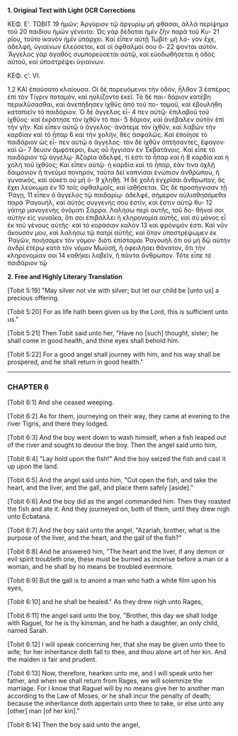 **1. Original Text with Light OCR Corrections**

ΚΕΦ. Ε'. ΤΩΒΙΤ
19 ἡμῶν; Ἀργύριον τῷ ἀργυρίῳ μὴ φθάσαι, ἀλλὰ περίψημα τοῦ
20 παιδίου ἡμῶν γένοιτο. Ὡς γὰρ δέδοται ἡμῖν ζῆν παρὰ τοῦ Κυ-
21 ρίου, τοῦτο ἱκανὸν ἡμῖν ὑπάρχει. Καὶ εἶπεν αὐτῇ Τωβίτ· μὴ λό-
    γον ἔχε, ἀδελφή, ὑγιαίνων ἐλεύσεται, καὶ οἱ ὀφθαλμοί σου ὄ-
22 ψονται αὐτόν. Ἄγγελος γὰρ ἀγαθὸς συμπορεύσεται αὐτῷ, καὶ
    εὐοδωθήσεται ἡ ὁδὸς αὐτοῦ, καὶ ὑποστρέψει ὑγιαίνων.

ΚΕΦ. ς'. VI.

1.2 ΚΑΙ ἐπαύσατο κλαίουσα. Οἱ δὲ πορευόμενοι τὴν ὁδόν, ἦλθον
3 ἐσπέρας ἐπὶ τὸν Τίγριν ποταμόν, καὶ ηὐλίζοντο ἐκεῖ. Τὸ δὲ παι-
  δάριον κατέβη περικλύσασθαι, καὶ ἀνεπήδησεν ἰχθῦς ἀπὸ τοῦ πο-
  ταμοῦ, καὶ ἐβουλήθη καταπιεῖν τὸ παιδάριον. Ὁ δὲ ἄγγελος εἶ-
4 πεν αὐτῷ· ἐπιλαβοῦ τοῦ ἰχθῦος· καὶ ἐκράτησε τὸν ἰχθῦν τὸ παι-
5 δάριον, καὶ ἀνέβαλεν αὐτὸν ἐπὶ τὴν γῆν. Καὶ εἶπεν αὐτῷ ὁ
  ἄγγελος· ἀνάτεμε τὸν ἰχθῦν, καὶ λαβὼν τὴν καρδίαν καὶ τὸ ἧπαρ
6 καὶ τὴν χολήν, θὲς ἀσφαλῶς. Καὶ ἐποίησε τὸ παιδάριον ὡς εἶ-
  πεν αὐτῷ ὁ ἄγγελος· τὸν δὲ ἰχθῦν ὀπτήσαντες, ἔφαγον· καὶ ὤ-
7 δευον ἀμφότεροι, ἕως οὗ ἤγγισαν ἐν Ἐκβατάνοις. Καὶ εἶπε τὸ
  παιδάριον τῷ ἀγγέλῳ· Ἀζαρία ἀδελφέ, τί ἐστι τὸ ἧπαρ καὶ ἡ
8 καρδία καὶ ἡ χολὴ τοῦ ἰχθῦος; Καὶ εἶπεν αὐτῷ· ἡ καρδία καὶ
  τὸ ἧπαρ, ἐάν τινα ὀχλῇ δαιμόνιον ἢ πνεῦμα πονηρόν, ταῦτα δεῖ
  καπνίσαι ἐνώπιον ἀνθρώπου, ἢ γυναικός, καὶ οὐκέτι οὐ μὴ ὀ-
9 χληθῇ. Ἡ δὲ χολὴ ἐγχρῖσαι ἄνθρωπον, ὃς ἔχει λεύκωμα ἐν
10 τοῖς ὀφθαλμοῖς, καὶ ἰαθήσεται. Ὡς δὲ προσήγγισαν τῇ Ῥάγῃ,
11 εἶπεν ὁ ἄγγελος τῷ παιδαρίῳ· ἀδελφέ, σήμερον αὐλισθησόμεθα
   παρὰ Ῥαγουήλ, καὶ αὐτὸς συγγενής σου ἐστίν, καὶ ἔστιν αὐτῷ θυ-
12 γάτηρ μονογενὴς ὀνόματι Σάρῥα. Λαλήσω περὶ αὐτῆς, τοῦ δο-
   θῆναί σοι αὐτὴν εἰς γυναῖκα, ὅτι σοι ἐπιβάλλει ἡ κληρονομία αὐτῆς,
   καὶ σὺ μόνος εἶ ἐκ τοῦ γένους αὐτῆς· καὶ τὸ κοράσιον καλὸν
13 καὶ φρόνιμόν ἐστι. Καὶ νῦν ἄκουσόν μου, καὶ λαλήσω τῷ πατρὶ
   αὐτῆς, καὶ ὅταν ὑποστρέψωμεν ἐκ Ῥαγῶν, ποιήσομεν τὸν γάμον·
   διότι ἐπίσταμαι Ῥαγουὴλ ὅτι οὐ μὴ δῷ αὐτὴν ἀνδρὶ ἑτέρῳ κατὰ
   τὸν νόμον Μωϋσῆ, ἢ ὀφειλήσει θάνατον, ὅτι τὴν κληρονομίαν σοι
14  καθήκει λαβεῖν, ἢ πάντα ἄνθρωπον. Τότε εἶπε τὸ παιδάριον τῷ

**2. Free and Highly Literary Translation**

[Tobit 5:19]
"May silver not vie with silver; but let our child be [unto us] a precious offering.

[Tobit 5:20]
For as life hath been given us by the Lord, this is sufficient unto us."

[Tobit 5:21]
Then Tobit said unto her, "Have no [such] thought, sister; he shall come in good health, and thine eyes shall behold him.

[Tobit 5:22]
For a good angel shall journey with him, and his way shall be prospered, and he shall return in good health."

***

### CHAPTER 6

[Tobit 6:1]
And she ceased weeping.

[Tobit 6:2]
As for them, journeying on their way, they came at evening to the river Tigris, and there they lodged.

[Tobit 6:3]
And the boy went down to wash himself, when a fish leaped out of the river and sought to devour the boy. Then the angel said unto him,

[Tobit 6:4]
"Lay hold upon the fish!" And the boy seized the fish and cast it up upon the land.

[Tobit 6:5]
And the angel said unto him, "Cut open the fish, and take the heart, and the liver, and the gall, and place them safely [aside]."

[Tobit 6:6]
And the boy did as the angel commanded him. Then they roasted the fish and ate it. And they journeyed on, both of them, until they drew nigh unto Ecbatana.

[Tobit 6:7]
And the boy said unto the angel, "Azariah, brother, what is the purpose of the liver, and the heart, and the gall of the fish?"

[Tobit 6:8]
And he answered him, "The heart and the liver, if any demon or evil spirit troubleth one, these must be burned as incense before a man or a woman, and he shall by no means be troubled evermore.

[Tobit 6:9]
But the gall is to anoint a man who hath a white film upon his eyes,

[Tobit 6:10]
and he shall be healed." As they drew nigh unto Rages,

[Tobit 6:11]
the angel said unto the boy, "Brother, this day we shall lodge with Raguel, for he is thy kinsman, and he hath a daughter, an only child, named Sarah.

[Tobit 6:12]
I will speak concerning her, that she may be given unto thee to wife; for her inheritance doth fall to thee, and thou alone art of her kin. And the maiden is fair and prudent.

[Tobit 6:13]
Now, therefore, hearken unto me, and I will speak unto her father, and when we shall return from Rages, we will solemnize the marriage. For I know that Raguel will by no means give her to another man according to the Law of Moses, or he shall incur the penalty of death; because the inheritance doth appertain unto thee to take, or else unto any [other] man [of her kin]."

[Tobit 6:14]
Then the boy said unto the angel,
